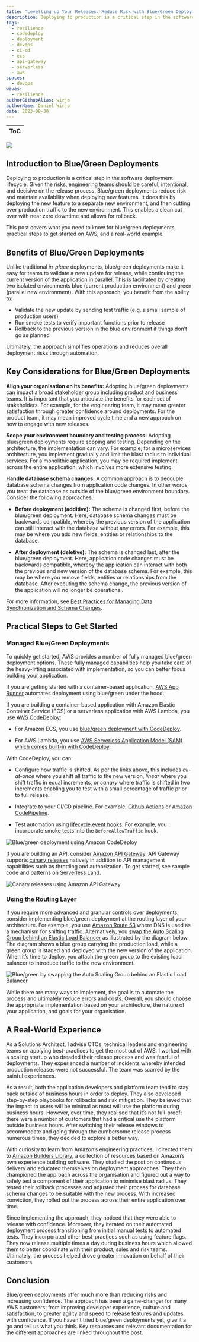 ```yaml
---
title: "Levelling up Your Releases: Reduce Risk with Blue/Green Deployments"
description: Deploying to production is a critical step in the software deployment lifecycle. One approach to reduce risk is blue/green deployments.
tags:
  - resilience
  - codedeploy
  - deployment
  - devops
  - ci-cd
  - ecs
  - api-gateway
  - serverless
  - aws
spaces:
  - devops
waves:
  - resilience
authorGithubAlias: wirjo
authorName: Daniel Wirjo
date: 2023-08-30
---
```


|ToC|
|---|

![](./images/cover.jpg)

## Introduction to Blue/Green Deployments

Deploying to production is a critical step in the software deployment lifecycle. Given the risks, engineering teams should be careful, intentional, and decisive on the release process. Blue/green deployments reduce risk and maintain availability when deploying new features. It does this by deploying the new feature to a separate new environment, and then cutting over production traffic to the new environment. This enables a clean cut over with near zero downtime and allows for rollback. 

This post covers what you need to know for blue/green deployments, practical steps to get started on AWS, and a real-world example.

## Benefits of Blue/Green Deployments

Unlike traditional *in-place* deployments, blue/green deployments make it easy for teams to validate a new update for release, while continuing the current version of the application in parallel. This is facilitated by creating two isolated environments blue (current production environment) and green (parallel new environment). With this approach, you benefit from the ability to: 

* Validate the new update by sending test traffic (e.g. a small sample of production users)
* Run smoke tests to verify important functions prior to release
* Rollback to the previous version in the blue environment if things don’t go as planned

Ultimately, the approach simplifies operations and reduces overall deployment risks through automation.

## Key Considerations for Blue/Green Deployments

**Align your organisation on its benefits:** Adopting blue/green deployments can impact a broad stakeholder group including product and business teams. It is important that you articulate the benefits for each set of stakeholders. For example, for the engineering team, it may mean greater satisfaction through greater confidence around deployments. For the product team, it may mean improved cycle time and a new approach on how to engage with new releases.  

**Scope your environment boundary and testing process:** Adopting blue/green deployments require scoping and testing. Depending on the architecture, the implementation can vary. For example, for a microservices architecture, you implement gradually and limit the blast radius to individual services. For a monolithic application, you may be required implement across the entire application, which  involves more extensive testing.

**Handle database schema changes:** A common approach is to decouple database schema changes from application code changes. In other words, you treat the database as outside of the blue/green environment boundary. Consider the following approaches:

* **Before deployment (additive):** The schema is changed first, before the blue/green deployment. Here, database schema changes must be backwards compatible, whereby the previous version of the application can still interact with the database without any errors. For example, this may be where you add new fields, entities or relationships to the database. 

* **After deployment (deletive):** The schema is changed last, after the blue/green deployment. Here, application code changes must be backwards compatible, whereby the application can interact with both the previous and new version of the database schema. For example, this may be where you remove fields, entities or relationships from the database. After executing the schema change, the previous version of the application will no longer be operational.

For more information, see [Best Practices for Managing Data Synchronization and Schema Changes](https://docs.aws.amazon.com/whitepapers/latest/blue-green-deployments/best-practices-for-managing-data-synchronization-and-schema-changes.html?sc_channel=el&sc_campaign=resiliencewave&sc_content=levelling-up-your-releases-a-deep-dive-into-blue-green-deployments&sc_geo=mult&sc_country=mult&sc_outcome=acq).

## Practical Steps to Get Started

### Managed Blue/Green Deployments

To quickly get started, AWS provides a number of fully managed blue/green deployment options. These fully managed capabilities help you take care of the heavy-lifting associated with implementation, so you can better focus building your application.

If you are getting started with a container-based application, [AWS App Runner](https://docs.aws.amazon.com/apprunner/latest/dg/what-is-apprunner.html?sc_channel=el&sc_campaign=resiliencewave&sc_content=levelling-up-your-releases-a-deep-dive-into-blue-green-deployments&sc_geo=mult&sc_country=mult&sc_outcome=acq) automates deployment using blue/green under the hood. 

If you are building a container-based application with Amazon Elastic Container Service (ECS) or a serverless application with AWS Lambda, you use [AWS CodeDeploy](https://aws.amazon.com/codedeploy/?sc_channel=el&sc_campaign=resiliencewave&sc_content=levelling-up-your-releases-a-deep-dive-into-blue-green-deployments&sc_geo=mult&sc_country=mult&sc_outcome=acq):

  * For Amazon ECS, you use [blue/green deployment with CodeDeploy](https://docs.aws.amazon.com/AmazonECS/latest/developerguide/deployment-type-bluegreen.html?sc_channel=el&sc_campaign=resiliencewave&sc_content=levelling-up-your-releases-a-deep-dive-into-blue-green-deployments&sc_geo=mult&sc_country=mult&sc_outcome=acq).

  * For AWS Lambda, you use [AWS Serverless Application Model (SAM) which comes built-in with CodeDeploy](https://docs.aws.amazon.com/serverless-application-model/latest/developerguide/automating-updates-to-serverless-apps.html?sc_channel=el&sc_campaign=resiliencewave&sc_content=levelling-up-your-releases-a-deep-dive-into-blue-green-deployments&sc_geo=mult&sc_country=mult&sc_outcome=acq).

With CodeDeploy, you can:

- Configure how traffic is shifted. As per the links above, this includes *all-at-once* where you shift all traffic to the new version, *linear* where you shift traffic in equal increments, or *canary* where traffic is shifted in two increments enabling you to test with a small percentage of traffic prior to full release. 
    
* Integrate to your CI/CD pipeline. For example, [Github Actions](https://github.com/aws-samples/aws-codedeploy-github-actions-deployment) or [Amazon CodePipeline](https://docs.aws.amazon.com/codepipeline/latest/userguide/action-reference-CodeDeploy.html?sc_channel=el&sc_campaign=resiliencewave&sc_content=levelling-up-your-releases-a-deep-dive-into-blue-green-deployments&sc_geo=mult&sc_country=mult&sc_outcome=acq). 
    
* Test automation using [lifecycle event hooks](https://docs.aws.amazon.com/codedeploy/latest/userguide/reference-appspec-file-structure-hooks.html#appspec-hooks-ecs?sc_channel=el&sc_campaign=resiliencewave&sc_content=levelling-up-your-releases-a-deep-dive-into-blue-green-deployments&sc_geo=mult&sc_country=mult&sc_outcome=acq). For example, you incorporate smoke tests into the `BeforeAllowTraffic` hook. 

![Blue/green deployment using Amazon CodeDeploy](images/blue-green-codedeploy.png)

If you are building an API, consider [Amazon API Gateway](https://docs.aws.amazon.com/apigateway/latest/developerguide/canary-release.html?sc_channel=el&sc_campaign=resiliencewave&sc_content=levelling-up-your-releases-a-deep-dive-into-blue-green-deployments&sc_geo=mult&sc_country=mult&sc_outcome=acq). API Gateway supports [canary releases](https://docs.aws.amazon.com/apigateway/latest/developerguide/canary-release.html?sc_channel=el&sc_campaign=resiliencewave&sc_content=levelling-up-your-releases-a-deep-dive-into-blue-green-deployments&sc_geo=mult&sc_country=mult&sc_outcome=acq) natively in addition to API management capabilities such as throttling and authorization. To get started, see sample code and patterns on [Serverless Land](https://serverlessland.com/patterns/apigw-canary-deployment-cdk).

![Canary releases using Amazon API Gateway](images/api-gateway-canary-releases.png)

### Using the Routing Layer 

If you require more advanced and granular controls over deployments, consider implementing blue/green deployment at the routing layer of your architecture. For example, you use [Amazon Route 53](https://docs.aws.amazon.com/whitepapers/latest/blue-green-deployments/update-dns-routing-with-amazon-route-53.html?sc_channel=el&sc_campaign=resiliencewave&sc_content=levelling-up-your-releases-a-deep-dive-into-blue-green-deployments&sc_geo=mult&sc_country=mult&sc_outcome=acq) where DNS is used as a mechanism for shifting traffic. Alternatively, you [swap the Auto Scaling Group behind an Elastic Load Balancer](https://docs.aws.amazon.com/whitepapers/latest/blue-green-deployments/swap-the-auto-scaling-group-behind-elastic-load-balancer.html?sc_channel=el&sc_campaign=resiliencewave&sc_content=levelling-up-your-releases-a-deep-dive-into-blue-green-deployments&sc_geo=mult&sc_country=mult&sc_outcome=acq) as illustrated by the diagram below. The diagram  shows a blue group carrying the production load, while a green group is staged and deployed with the new version of the application. When it’s time to deploy, you attach the green group to the existing load balancer to introduce traffic to the new environment.

![Blue/green by swapping the Auto Scaling Group behind an Elastic Load Balancer](images/swap-auto-scaling-group.png)

While there are many ways to implement, the goal is to automate the process and ultimately reduce errors and costs. Overall, you should choose the appropriate implementation based on your architecture, the nature of your application, and goals for your organisation.

## A Real-World Experience

As a Solutions Architect, I advise CTOs, technical leaders and engineering teams on applying best-practices to get the most out of AWS. I worked with a scaling startup who dreaded their release process and was fearful of deployments. They experienced a number of incidents whereby intended production releases were not successful. The team was scarred by the painful experiences. 

As a result, both the application developers and platform team tend to stay back outside of business hours in order to deploy. They also developed step-by-step playbooks for rollbacks and risk mitigation. They believed that the impact to users will be minimal as most will use the platform during business hours. However, over time, they realised that it’s not full-proof: there were a number of customers that had a critical use the platform outside business hours. After switching their release windows to accommodate and going through the cumbersome release process numerous times, they decided to explore a better way. 

With curiosity to learn from Amazon’s engineering practices, I directed them to [Amazon Builders Library](https://aws.amazon.com/builders-library/going-faster-with-continuous-delivery/?sc_channel=el&sc_campaign=resiliencewave&sc_content=levelling-up-your-releases-a-deep-dive-into-blue-green-deployments&sc_geo=mult&sc_country=mult&sc_outcome=acq), a collection of resources based on Amazon’s own experience building software. They studied the post on continuous delivery and educated themselves on deployment approaches. They then championed the approach across the organisation and figured out a way to safely test a component of their application to minimise blast radius. They tested their rollback processes and adjusted their process for database schema changes to be suitable with the new process. With increased conviction, they rolled out the process across their entire application over time. 

Since implementing the approach, they noticed that they were able to release with confidence. Moreover, they iterated on their automated deployment process transitioning from initial manual tests to automated tests. They incorporated other best-practices such as using feature flags. They now release multiple times a day during business hours which allowed them to better coordinate with their product, sales and risk teams. Ultimately, the process helped drove greater innovation on behalf of their customers.

## Conclusion

Blue/green deployments offer much more than reducing risks and increasing confidence. The approach has been a game-changer for many AWS customers: from improving developer experience, culture and satisfaction, to greater agility and speed to release features and updates with confidence. If you haven’t tried blue/green deployments yet, give it a go and tell us what you think. Key resources and relevant documentation for the different approaches are linked throughout the post. 